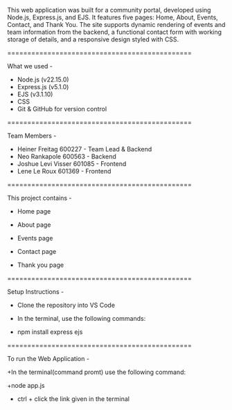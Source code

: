 This web application was built for a community portal, developed using Node.js, Express.js, and EJS. It features five pages: Home, About, Events, Contact, and Thank You. The site supports dynamic rendering of events and team information from the backend, a functional contact form with working storage of details, and a responsive design styled with CSS.

==============================================

What we used - 

+ Node.js (v22.15.0)
+ Express.js (v5.1.0)
+ EJS (v3.1.10)
+ CSS
+ Git & GitHub for version control

==============================================

Team Members - 

+ Heiner Freitag 600227 - Team Lead & Backend
+ Neo Rankapole 600563 - Backend
+ Joshue Levi Visser 601085 - Frontend
+ Lene Le Roux 601369 - Frontend

==============================================

This project contains - 

+ Home page

+ About page

+ Events page

+ Contact page

+ Thank you page

==============================================

Setup Instructions - 

+ Clone the repository into VS Code
+ In the terminal, use the following commands:

+ npm install express ejs

==============================================

To run the Web Application - 

+In the terminal(command promt) use the following command:

+node app.js

+ ctrl + click the link given in the terminal